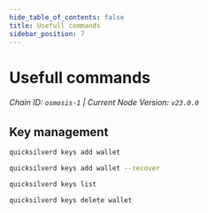 ```yaml
---
hide_table_of_contents: false
title: Usefull commands
sidebar_position: 7
---
```


# Usefull commands
###### Chain ID: `osmosis-1` | Current Node Version: `v23.0.0`

## Key management

```bash
quicksilverd keys add wallet
```

```bash
quicksilverd keys add wallet --recover
```

```bash
quicksilverd keys list
```

```bash
quicksilverd keys delete wallet
```